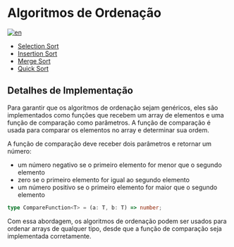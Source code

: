 # Algoritmos de Ordenação

[![en](https://img.shields.io/badge/lang-en-red.svg)](./README.md)

- [Selection Sort](./selection-sort/README.pt-br.md)
- [Insertion Sort](./insertion-sort/README.pt-br.md)
- [Merge Sort](./merge-sort/README.pt-br.md)
- [Quick Sort](./quick-sort/README.pt-br.md)

## Detalhes de Implementação

Para garantir que os algoritmos de ordenação sejam genéricos, eles são implementados como funções que recebem um array de elementos e uma função de comparação como parâmetros. A função de comparação é usada para comparar os elementos no array e determinar sua ordem.

A função de comparação deve receber dois parâmetros e retornar um número:

- um número negativo se o primeiro elemento for menor que o segundo elemento
- zero se o primeiro elemento for igual ao segundo elemento
- um número positivo se o primeiro elemento for maior que o segundo elemento

```typescript
type CompareFunction<T> = (a: T, b: T) => number;
```

Com essa abordagem, os algoritmos de ordenação podem ser usados para ordenar arrays de qualquer tipo, desde que a função de comparação seja implementada corretamente.
